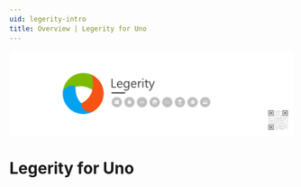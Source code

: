 ```yaml
---
uid: legerity-intro
title: Overview | Legerity for Uno
---
```


<img src="../images/ProjectBanner.png" alt="Legerity project banner" />

# Legerity for Uno
